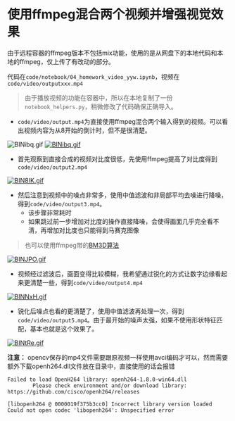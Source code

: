 # 使用ffmpeg混合两个视频并增强视觉效果

由于远程容器的ffmpeg版本不包括mix功能，使用的是从网盘下的本地代码和本地的ffmpeg，仅上传了有改动的部分。

代码在`code/notebook/04_homework_video_yyw.ipynb`，视频在`code/video/outputxxx.mp4`

> 由于播放视频的功能在容器中，所以在本地复制了一份`notebook_helpers.py`，稍微修改了代码确保正确导入。

- `code/video/output.mp4`为直接使用ffmpeg混合两个输入得到的视频。可以看出视频内容为从8开始的倒计时，但不是很清楚。

![BINibq.gif](https://img2020.cnblogs.com/blog/1507333/202011/1507333-20201117063806688-1380941637.gif)
[![BINibq.gif](https://img2020.cnblogs.com/blog/1507333/202011/1507333-20201117063806688-1380941637.gif)](https://github.com/sjtu-course/homework/blob/main/YiweiYang/hw3/video/code/video/output.mp4)

- 首先观察到直接合成的视频对比度很低，先使用ffmpeg提高了对比度得到`code/video/output2.mp4`

[![BIN8IK.gif](https://img2020.cnblogs.com/blog/1507333/202011/1507333-20201117063755438-1941509240.gif)](https://github.com/sjtu-course/homework/blob/main/YiweiYang/hw3/video/code/video/output2.mp4)

- 然后注意到视频中的噪点非常多，使用中值滤波和非局部平均去噪进行降噪，得到`code/video/output3.mp4`。
	- 该步骤非常耗时
	- 如果跳过前一步增加对比度的操作直接降噪，会使得画面几乎完全看不清，再增加对比度也只能得到马赛克图像

> 也可以使用ffmpeg带的[BM3D算法](https://zhuanlan.zhihu.com/p/92973703)

[![BINJPO.gif](https://img2020.cnblogs.com/blog/1507333/202011/1507333-20201117063745274-1583532204.gif)](https://github.com/sjtu-course/homework/blob/main/YiweiYang/hw3/video/code/video/output3.mp4)

- 视频经过滤波后，画面变得比较模糊，我希望通过锐化的方式让数字边缘看起来更清楚一些，得到`code/video/output4.mp4`

[![BINNxH.gif](https://img2020.cnblogs.com/blog/1507333/202011/1507333-20201117063733441-1027777838.gif)](https://github.com/sjtu-course/homework/blob/main/YiweiYang/hw3/video/code/video/output4.mp4)

- 锐化后噪点也看的更清楚了，使用中值滤波再处理一次，得到`code/video/output5.mp4`。由于最开始的噪声太强，如果不使用形状特征匹配，基本也就是这个效果了。

[![BINtRe.gif](https://img2020.cnblogs.com/blog/1507333/202011/1507333-20201117063724190-1213713227.gif)](https://github.com/sjtu-course/homework/blob/main/YiweiYang/hw3/video/code/video/output5.mp4)

**注意：** opencv保存的mp4文件需要跟原视频一样使用avci编码才可以，然而需要额外下载openh264.dll文件放在目录中，直接使用的话会报错

	Failed to load OpenH264 library: openh264-1.8.0-win64.dll
			Please check environment and/or download library: https://github.com/cisco/openh264/releases

	[libopenh264 @ 0000019f375b3cc0] Incorrect library version loaded
	Could not open codec 'libopenh264': Unspecified error
